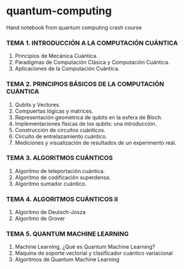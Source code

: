 # quantum-computing
Hand notebook from quantum computing crash course

### TEMA 1. INTRODUCCIÓN A LA COMPUTACIÓN CUÁNTICA
1. Principios de Mecánica Cuántica.
3. Paradigmas de Computación Clásica y Computación Cuántica.
4. Aplicaciones de la Computación Cuántica.

### TEMA 2. PRINCIPIOS BÁSICOS DE LA COMPUTACIÓN CUÁNTICA
1. Qubits y Vectores.
2. Compuertas lógicas y matrices.
3. Representación geométrica de qubits en la esfera de Bloch.
4. Implementaciones físicas de los qubits: una introducción.
5. Construcción de circuitos cuánticos.
6. Circuito de entrelazamiento cuántico.
7. Mediciones y visualización de resultados de un experimento real.

### TEMA 3. ALGORITMOS CUÁNTICOS
1. Algoritmo de teleportación cuántica.
2. Algoritmo de codificación superdensa.
3. Algoritmo sumador cuántico.

### TEMA 4. ALGORITMOS CUÁNTICOS II
1. Algoritmo de Deutsch-Josza
2. Algoritmo de Grover

### TEMA 5. QUANTUM MACHINE LEARNING
1. Machine Learning, ¿Qué es Quantum Machine Learning?
2. Maquina de soporte vectorial y clasificador cuántico variacional
3. Algoritmos de Quantum Machine Learning
